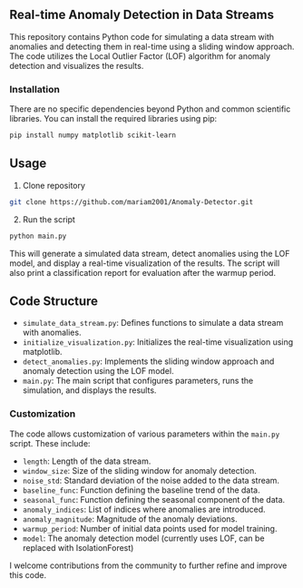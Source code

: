 ## Real-time Anomaly Detection in Data Streams

This repository contains Python code for simulating a data stream with anomalies and detecting them in real-time using a sliding window approach. The code utilizes the Local Outlier Factor (LOF) algorithm for anomaly detection and visualizes the results.

### Installation

There are no specific dependencies beyond Python and common scientific libraries. You can install the required libraries using pip:

```bash
pip install numpy matplotlib scikit-learn
```

## Usage

1. Clone repository
```bash
git clone https://github.com/mariam2001/Anomaly-Detector.git
```
2. Run the script
```bash
python main.py
```

This will generate a simulated data stream, detect anomalies using the LOF model, and display a real-time visualization of the results. The script will also print a classification report for evaluation after the warmup period.

## Code Structure

  * `simulate_data_stream.py`: Defines functions to simulate a data stream with anomalies.
  * `initialize_visualization.py`: Initializes the real-time visualization using matplotlib.
  * `detect_anomalies.py`: Implements the sliding window approach and anomaly detection using the LOF model.
  * `main.py`: The main script that configures parameters, runs the simulation, and displays the results.

### Customization

The code allows customization of various parameters within the `main.py` script. These include:

  * `length`: Length of the data stream.
  * `window_size`: Size of the sliding window for anomaly detection.
  * `noise_std`: Standard deviation of the noise added to the data stream.
  * `baseline_func`: Function defining the baseline trend of the data.
  * `seasonal_func`: Function defining the seasonal component of the data.
  * `anomaly_indices`: List of indices where anomalies are introduced.
  * `anomaly_magnitude`: Magnitude of the anomaly deviations.
  * `warmup_period`: Number of initial data points used for model training.
  * `model`: The anomaly detection model (currently uses LOF, can be replaced with IsolationForest)

I welcome contributions from the community to further refine and improve this code.
